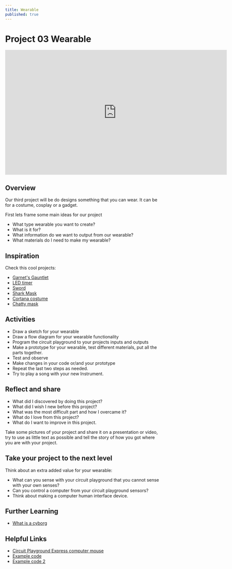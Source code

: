 ```yaml
---
title: Wearable
published: true
---
```


# Project 03 Wearable

<iframe width="715" height="402" src="https://www.youtube.com/embed/U-rPCCrC6pk" frameborder="0" allow="accelerometer; autoplay; clipboard-write; encrypted-media; gyroscope; picture-in-picture" allowfullscreen></iframe>

## Overview
Our third project will be do designs something that you can wear. It can be for a costume, cosplay or a gadget.

First lets frame some main ideas for our project

- What type wearable you want to create?
- What is it for?
- What information do we want to output from our wearable?
- What materials do I need to make my wearable?


## Inspiration

Check this cool projects:

- [Garnet's Gauntlet](https://learn.adafruit.com/cartoon-network-makecode-garnets-gauntlets-from-steven-universe)
- [LED timer](https://learn.adafruit.com/no-touch-hand-wash-timer-for-cpx-and-clue/circuit-playground-express-timer)
- [Sword](https://learn.adafruit.com/cardboard-obsidian-sword)
- [Shark Mask](https://learn.adafruit.com/sound-activated-shark-mask)
- [Cortana costume](https://learn.adafruit.com/neopixel-led-cortana-costume)
- [Chatty mask](https://learn.adafruit.com/chatty-light-up-cpx-mask)
## Activities

- Draw a sketch for your wearable
- Draw a flow diagram for your wearable functionality
- Program the circuit playground to your projects inputs and outputs
- Make a prototype for your wearable, test different materials, put all the parts together.
- Test and observe
- Make changes in your code or/and your prototype
- Repeat the last two steps as needed.
- Try to play a song with your new Instrument.

## Reflect and share

 - What did I discovered by doing this project?
 - What did I wish I new before this project?
 - What was the most difficult part and how I overcame it?
 - What do I love from this project?
 - What do I want to improve in this project.

 Take some pictures of your project and share it on a presentation or video, try to use as little text as possible and tell the story of how you got where you are with your project.

## Take your project to the next level

Think about an extra added value for your wearable:
  - What can you sense with your circuit playground that you cannot sense with your own senses?
  - Can you control a computer from your circuit playground sensors?
  - Think about making a computer human interface device.

## Further Learning

- [What is a cyborg](https://learn.adafruit.com/make-it-sound/overview)


## Helpful Links
- [Circuit Playground Express computer mouse](https://learn.adafruit.com/make-it-a-mouse)
- [Example code](https://makecode.com/_eWKUdcWsT5i0)
- [Example code 2](https://makecode.com/_XfT7cJKhjimg)

